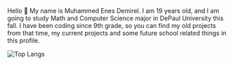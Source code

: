 Hello 👋 My name is Muhammed Enes Demirel. I am 19 years old, and I am going to study Math and Computer Science major in DePaul University this fall. I have been coding since 9th grade, so you can find my old projects from that time, my current projects and some future school related things in this profile. 

![Top Langs](https://github-readme-stats.vercel.app/api/top-langs/?username=enesdemirelus&layout=compact)

